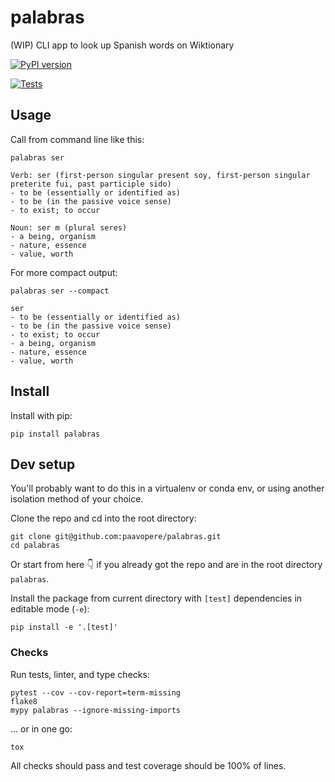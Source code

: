# palabras
(WIP) CLI app to look up Spanish words on Wiktionary

[![PyPI version](https://badge.fury.io/py/palabras.svg)](https://badge.fury.io/py/palabras)

[![Tests](https://github.com/paavopere/palabras/actions/workflows/tests.yml/badge.svg)](https://github.com/paavopere/palabras/actions/workflows/tests.yml)

## Usage

Call from command line like this:

```
palabras ser
```

```
Verb: ser (first-person singular present soy, first-person singular preterite fui, past participle sido)
- to be (essentially or identified as)
- to be (in the passive voice sense)
- to exist; to occur

Noun: ser m (plural seres)
- a being, organism
- nature, essence
- value, worth
```

For more compact output:

```
palabras ser --compact
```

```
ser
- to be (essentially or identified as)
- to be (in the passive voice sense)
- to exist; to occur
- a being, organism
- nature, essence
- value, worth
```

## Install

Install with pip:

```
pip install palabras
```

## Dev setup

You'll probably want to do this in a virtualenv or conda env, or using another isolation method of your choice.

Clone the repo and cd into the root directory:

```
git clone git@github.com:paavopere/palabras.git
cd palabras
```

Or start from here 👇 if you already got the repo and are in the root directory `palabras`.

Install the package from current directory with `[test]` dependencies in editable mode (`-e`):

```
pip install -e '.[test]'
```

### Checks

Run tests, linter, and type checks:

```
pytest --cov --cov-report=term-missing
flake8
mypy palabras --ignore-missing-imports
```

... or in one go:

```
tox
```

All checks should pass and test coverage should be 100% of lines.

